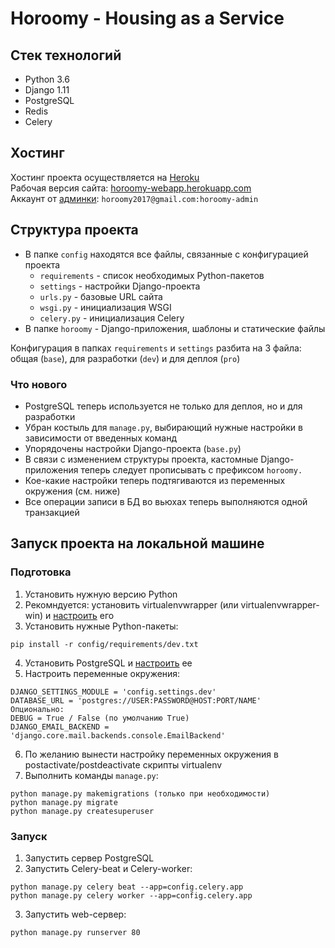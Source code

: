 # Horoomy - Housing as a Service

## Стек технологий
- Python 3.6
- Django 1.11
- PostgreSQL
- Redis
- Celery

## Хостинг
Хостинг проекта осуществляется на [Heroku](https://heroku.com/)  
Рабочая версия сайта: [horoomy-webapp.herokuapp.com](https://horoomy-webapp.herokuapp.com/)  
Аккаунт от [админки](https://horoomy-webapp.herokuapp.com/admin/): `horoomy2017@gmail.com:horoomy-admin`

## Структура проекта
- В папке `config` находятся все файлы, связанные с конфигурацией проекта
  - `requirements` - список необходимых Python-пакетов
  - `settings` - настройки Django-проекта
  - `urls.py` - базовые URL сайта
  - `wsgi.py` - инициализация WSGI
  - `celery.py` - инициализация Celery
- В папке `horoomy` - Django-приложения, шаблоны и статические файлы

Конфигурация в папках `requirements` и `settings` разбита на 3 файла: общая (`base`), для разработки (`dev`) и для деплоя (`pro`)

### Что нового
- PostgreSQL теперь используется не только для деплоя, но и для разработки
- Убран костыль для `manage.py`, выбирающий нужные настройки в зависимости от введенных команд
- Упорядочены настройки Django-проекта (`base.py`)
- В связи с изменением структуры проекта, кастомные Django-приложения теперь следует прописывать с префиксом `horoomy.`
- Кое-какие настройки теперь подтягиваются из переменных окружения (см. ниже)
- Все операции записи в БД во вьюхах теперь выполняются одной транзакцией

## Запуск проекта на локальной машине

### Подготовка

1. Установить нужную версию Python
2. Рекомндуется: установить virtualenvwrapper (или virtualenvwrapper-win) и [настроить](http://docs.python-guide.org/en/latest/dev/virtualenvs/) его
3. Установить нужные Python-пакеты:
```
pip install -r config/requirements/dev.txt
```
4. Установить PostgreSQL и [настроить](https://djbook.ru/examples/77/) ее
5. Настроить переменные окружения:
```
DJANGO_SETTINGS_MODULE = 'config.settings.dev'
DATABASE_URL = 'postgres://USER:PASSWORD@HOST:PORT/NAME'
Опционально:
DEBUG = True / False (по умолчанию True)
DJANGO_EMAIL_BACKEND = 'django.core.mail.backends.console.EmailBackend'
```
6. По желанию вынести настройку переменных окружения в postactivate/postdeactivate скрипты virtualenv
7. Выполнить команды `manage.py`:
```
python manage.py makemigrations (только при необходимости)
python manage.py migrate
python manage.py createsuperuser
```

### Запуск

1. Запустить сервер PostgreSQL
2. Запустить Celery-beat и Celery-worker:
```
python manage.py celery beat --app=config.celery.app
python manage.py celery worker --app=config.celery.app
```
3. Запустить web-сервер:
```
python manage.py runserver 80
```